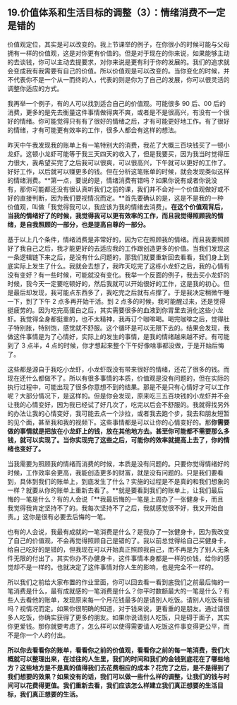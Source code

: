 ## 19.价值体系和生活目标的调整（3）：情绪消费不一定是错的
价值观定位，其实是可以改变的。我上节课举的例子，在你很小的时候可能与父母拥有一样的价值观，这是对你更有价值的。但是对于现在的你来说，如果能够主动的去谈钱，你可以主动去提要求，对你来说是更有利于你的发展的。我们的追求就会变成我有我需要有自己的价值。所以价值观是可以改变的。当你变化的时候，并不代表你不是一个从一而终的人，代表的则是你为了自己的发展，你可以很灵活的调整你适应的方式。


我再举一个例子，有的人可以找到适合自己的价值观。可能很多 90 后、00 后的消费，更多的是先去衡量这件事情做得爽不爽，或者是不是很高兴，有没有一个很好的情绪。你可能觉得只有有了很好的情绪之后，才有可能更好地工作。有了很好的情绪，才有可能更有效率的工作，很多人都会有这样的想法。


昨天中午我发现我的账单上有一笔特别大的消费，我花了大概三百块钱买了一顿小龙虾。这顿小龙虾可能等于我三天四天的收入了，但是我要买，因为我当时觉得压力很大，我希望买完了之后我可以很爽，可以很高兴，下午就可以更好的工作了。好好工作，以后就可以赚更多的钱。但在分析这笔账单的时候，就会发现类似这样的情绪消费。**第一点，要说的是，情绪消费有错吗？如果你说有或者你说没有，那你可能都还没有很认真听我们之前的课，我们并不会对一个价值观做好或不好的直接判断，因为我们要视情况而定。**首先要确认的是，这是不是我的一种价值观，叫做「我觉得我可以，我应该为我的情绪去消费」。**在这个价值观背后，当我的情绪好了的时候，我觉得我可以更有效率的工作，而且我觉得照顾我的情绪，是自我照顾的一部分，也是提高自尊的一部分。**


基于以上几个条件，情绪消费是非常好的，因为它在照顾我的情绪。而且我要照顾好了我自己之后，我才能更好的去适应我的工作跟创造更多的价值。当我们发现这一条逻辑链下来之后，是没有什么问题的，那我们就要重新回去看看，我们身上到底实际上发生了什么。我就会去想了，我昨天吃完了这栋小龙虾之后，我的心情有没有变好？有一些时候，可能就没有变化。我举一个反面的例子，我去买小龙虾的时候，我今天一定要吃顿好的，然后我就可以开始很好的工作，这是我的初心。但是最后却发现，我可能点东西多了，我吃完之后就有点撑了。于是我决定稍微午睡一下，到了下午 2 点多再开始干活。到 2 点多的时候，我可能醒过来，还是觉得挺疲劳的。因为吃完高蛋白之后，其实需要很多的血液到你胃里去消化这些小龙虾。我觉得全身都挺重的，也不太精神，我再订个咖啡喝。喝完咖啡之后，觉得肚子特别胀，特别饱，感觉就不舒服。这个循环是可以无限下去的。结果会发现，我做这件事情是为了心情好，实际上的发生的事情，是我的情绪越来越不好。有可能到了 3 点半，4 点的时候，你才想起来整个下午好像啥事都没做，于是开始后悔了。


这些都是源自于我吃小龙虾，小龙虾既没有带来很好的情绪，还花了很多的钱。而现在还什么都做不了。所以有很多事情的本质，价值观是没有问题的，但在实际的执行过程中，可能出现了很多你意想不到的结果。那是不是只有心情好才可以工作呢？大部分情况下，是这样的。但是你会发现，原来吃三五百块钱的小龙虾并不会让我的心情变好，因为我已经试了好几次了，吃完以后会不舒服的。我就得找另外的办法让我的心情变好，我可能去点一个沙拉，或者我去跑个步，我去和朋友短暂的见个面，甚至我和我的视频下。这些事情都是可以让你的心情变好的。那**你需要做的事情就是把放在小龙虾上的钱，放在其他地方去。甚至你可能都不需要那么多钱，就可以实现了。当你实现完了这些之后，可能你的效率就提高上去了，你的情绪也变好了。**


当我需要为照顾我的情绪而消费的时候，本质是没有问题的。只要你觉得情绪好的时候，工作效率会更高，我能创造更多的财富，就是没有问题的。只是我们要看到，具体到我们的账单上，到底发生了什么？实施的过程是不是真的和我们想象的一样？就要从你的账单上重新去看了。**就是要看到我们的账单上，让我们最后悔的一笔是什么？有的人会说「**我最后悔的一笔是上周办了一张健身卡，而且我觉得我肯定坚持不了的。我每次坚持不了之后，我就感觉很不好，我又开始自责。」这你是很有必要去后悔的一笔。


也有的人会说，我最有成就的一笔消费是什么？是我办了一张健身卡，因为我改变了自己的价值观，不会再觉得照顾自己是错的了。我以前总觉得给自己买健身卡，给自己吃好的是错的，但我现在可以开始真正照顾我自己，而不再是为了别人无条件无限的付出了。其实你办不办健身卡，这件事情本身都是一样的价钱，给你的感觉却不是一样的。也就决定了这件事情对你人生的影响，也是完全不一样的。


所以我们之前给大家布置的作业里面，你可以回去看一看到底我们之前最后悔的一笔消费是什么，最有成就感的一笔消费是什么？你平时数额最大的一笔是什么？有些人去看他的账单，发现原来每一个月花钱最多的是请别人吃饭。请别人吃饭有错吗？视情况而定。如果你很明确的知道，对于钱来说，更看重的是朋友。通过请很多人吃饭，你确实获得了更多的朋友。如果你说请别人吃饭，只是碍于面子，其实你更爱钱。那你就要考虑了，怎么样可以使得需要请人吃饭这件事变得更公平，而不是你一个人的付出。


**所以你去看看你的账单，看看你之前的价值观，看看你之前的每一笔消费，我们大概就可以整理出来，在过往的人生里，我们的时间和我们的金钱到底花在了哪些地方？这些地方是不是真的值得我们去花费相应的成本？花完了之后，是不是得到了我们想要的效果？如果没有的话，我们可以做一些什么样的调整，让我们的钱与时间可以花费得更值。我们重新去看，我们应该怎么样建立我们真正想要的生活目标，我们真正想要的生活。**

